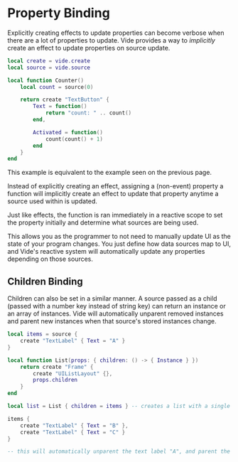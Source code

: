 # Property Binding

Explicitly creating effects to update properties can become verbose when there
are a lot of properties to update. Vide provides a way to *implicitly* create
an effect to update properties on source update.

```lua
local create = vide.create
local source = vide.source

local function Counter()
    local count = source(0)

    return create "TextButton" {
        Text = function()
            return "count: " .. count()
        end,

        Activated = function()
            count(count() + 1)
        end
    }
end
```

This example is equivalent to the example seen on the previous page.

Instead of explicitly creating an effect, assigning a (non-event) property a
function will implicitly create an effect to update that property anytime a
source used within is updated.

Just like effects, the function is ran immediately in a reactive scope to set
the property initially and determine what sources are being used.

This allows you as the programmer to not need to manually update UI as the state
of your program changes. You just define how data sources map to UI, and Vide's
reactive system will automatically update any properties depending on those
sources.

## Children Binding

Children can also be set in a similar manner. A source passed as a child (passed
with a number key instead of string key) can return an instance or an array of
instances. Vide will automatically unparent removed instances and parent new
instances when that source's stored instances change.

```lua
local items = source {
    create "TextLabel" { Text = "A" }
}

local function List(props: { children: () -> { Instance } })
    return create "Frame" {
        create "UIListLayout" {},
        props.children
    }
end

local list = List { children = items } -- creates a list with a single text label "A"

items {
    create "TextLabel" { Text = "B" },
    create "TextLabel" { Text = "C" }
}

-- this will automatically unparent the text label "A", and parent the labels "B" and "C".
```
